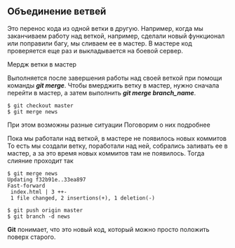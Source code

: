 ## Объединение ветвей

Это перенос кода из одной ветки в другую. Например, когда мы заканчиваем работу над веткой, например, сделали новый функционал или поправили багу, мы сливаем ее в мастер. В мастере код проверяется еще раз и выкладывается на боевой сервер.


Мердж ветки в мастер

Выполняется после завершения работы над своей веткой при помощи команды ***git merge***. Чтобы вмерджить ветку в мастер, нужно сначала перейти в мастер, а затем выполнить ***git merge branch_name***.


    $ git checkout master
    $ git merge news

При этом возможны разные ситуации
Поговорим о них подробнее

Пока мы работали над веткой, в мастере не появилось новых коммитов
То есть мы создали ветку, поработали над ней, собрались заливать ее в мастер, а за это время новых коммитов там не появилось. Тогда слияние проходит так


    $ git merge news
    Updating f32b91e..33ea897
    Fast-forward
     index.html | 3 ++-
     1 file changed, 2 insertions(+), 1 deletion(-)
     
    $ git push origin master
    $ git branch -d news

**Git** понимает, что это новый код, который можно просто положить поверх старого. 


